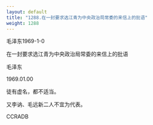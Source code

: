 ```yaml
---
layout: default
title: "1288.在一封要求选江青为中央政治局常委的来信上的批语"
weight: 1288
---
```


毛泽东1969-1-0

在一封要求选江青为中央政治局常委的来信上的批语

毛泽东

1969.01.00

徒有虚名，都不适当。

又李讷、毛远新二人不宜为代表。

CCRADB


